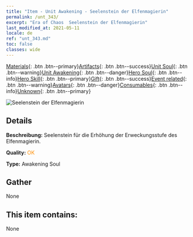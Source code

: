 ```yaml
---
title: "Item - Unit Awakening - Seelenstein der Elfenmagierin"
permalink: /unt_343/
excerpt: "Era of Chaos  Seelenstein der Elfenmagierin"
last_modified_at: 2021-05-11
locale: de
ref: "unt_343.md"
toc: false
classes: wide
---
```

 [Materials](/ItemsDE/){: .btn .btn--primary}[Artifacts](/ItemsDE/Artifacts/){: .btn .btn--success}[Unit Soul](/ItemsDE/UnitSoul/){: .btn .btn--warning}[Unit Awakening](/ItemsDE/UnitAwakening/){: .btn .btn--danger}[Hero Soul](/ItemsDE/HeroSoul/){: .btn .btn--info}[Hero Skill](/ItemsDE/HeroSkill/){: .btn .btn--primary}[Gift](/ItemsDE/Gift/){: .btn .btn--success}[Event related](/ItemsDE/Events/){: .btn .btn--warning}[Avatars](/ItemsDE/Avatars/){: .btn .btn--danger}[Consumables](/ItemsDE/Consumables/){: .btn .btn--info}[Unknown](/ItemsDE/Unknown/){: .btn .btn--primary}

 ![Seelenstein der Elfenmagierin](/images/u/tia_mofaxianling.jpg)

## Details
 **Beschreibung:** Seelenstein für die Erhöhung der Erweckungsstufe des Elfenmagierin.

 **Quality:** <span style="color: #FF8C00">OK</span>

 **Type:** Awakening Soul

## Gather

  None

## This item contains:

  None

